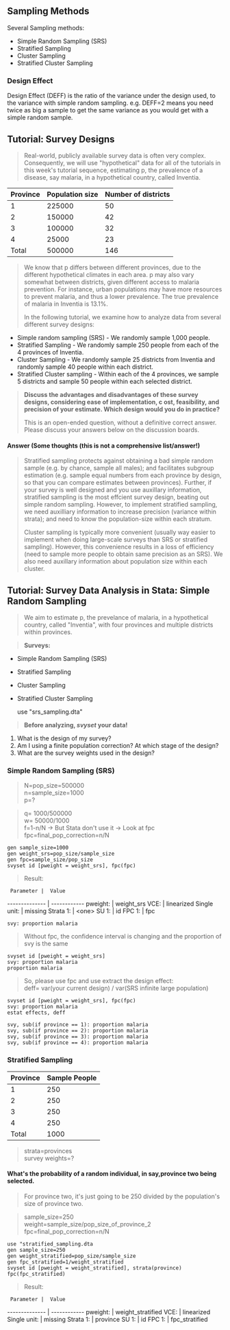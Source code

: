 ## Sampling Methods ##
Several Sampling methods:

* Simple Random Sampling (SRS) 
* Stratified Sampling 
* Cluster Sampling 
* Stratified Cluster Sampling

### Design Effect ###
Design Effect (DEFF) is the ratio of the variance under the design used, to the variance with simple random sampling. e.g. DEFF=2 means you need twice as big a sample to get the same variance as you would get with a simple random sample.

## Tutorial: Survey Designs  ##
> Real-world, publicly available survey data is often very complex. Consequently, we will use "hypothetical" data for all of the tutorials in this week's tutorial sequence, estimating p, the prevalence of a disease, say malaria, in a hypothetical country, called Inventia.

Province | Population size | Number of districts
-------- | --------------- | --------------------
 1       | 225000          | 50
 2       | 150000          | 42
 3       | 100000          | 32
 4       |  25000          | 23
 Total   | 500000          | 146

> We know that p differs between different provinces, due to the different hypothetical climates in each area. p may also vary somewhat between districts, given different access to malaria prevention. For instance, urban populations may have more resources to prevent malaria, and thus a lower prevalence. The true prevalence of malaria in Inventia is 13.1%.  
>  
> In the following tutorial, we examine how to analyze data from several different survey designs: 

* Simple random sampling (SRS) - We randomly sample 1,000 people.
* Stratified Sampling - We randomly sample 250 people from each of the 4 provinces of Inventia.
* Cluster Sampling - We randomly sample 25 districts from Inventia and randomly sample 40 people within each district.
* Stratified Cluster sampling - Within each of the 4 provinces, we sample 5 districts and sample 50 people within each selected district.

> **Discuss the advantages and disadvantages of these survey designs, considering ease of implementation, c ost, feasibility, and precision of your estimate. Which design would you do in practice?**  
>  
> This is an open-ended question, without a definitive correct answer. Please discuss your answers below on the discussion boards.

#### Answer (Some thoughts (this is not a comprehensive list/answer!) ####
> Stratified sampling protects against obtaining a bad simple random sample (e.g. by chance, sample all males); and facilitates subgroup estimation (e.g. sample equal numbers from each province by design, so that you can compare estimates between provinces). Further, if your survey is well designed and you use auxillary information, stratified sampling is the most effcient survey design, beating out simple random sampling. However, to implement stratified sampling, we need auxilliary information to increase precision (variance within strata); and need to know the population-size within each stratum.  
>  
> Cluster sampling is typically more convenient (usually way easier to implement when doing large-scale surveys than SRS or stratified sampling). However, this convenience results in a loss of efficiency (need to sample more people to obtain same precision as an SRS). We also need auxillary information about population size within each cluster.

## Tutorial: Survey Data Analysis in Stata: Simple Random Sampling ##
> We aim to estimate p, the prevelance of malaria, in a hypothetical country, called "Inventia", with four provinces and multiple districts within provinces.

> **Surveys:**

* Simple Random Sampling (SRS) 
* Stratified Sampling 
* Cluster Sampling 
* Stratified Cluster Sampling


	use "srs_sampling.dta"


> **Before analyzing, *svyset* your data!**

1. What is the design of my survey?
2. Am I using a finite population correction? At which stage of the design?
3. What are the survey weights used in the design?

### Simple Random Sampling (SRS) ###

> N=pop_size=500000  
> n=sample_size=1000  
> p=?

> q= 1000/500000  
> w= 50000/1000  
> f=1-n/N -> But Stata don't use it -> Look at fpc  
> fpc=final_pop_correction=n/N

	gen sample_size=1000  
	gen weight_srs=pop_size/sample_size  
	gen fpc=sample_size/pop_size  
	svyset id [pweight = weight_srs], fpc(fpc)

> Result:

     Parameter |  Value
-------------- | ------------
      pweight: | weight_srs
          VCE: | linearized
  Single unit: | missing
     Strata 1: | \<one\>
         SU 1: | id
        FPC 1: | fpc


	svy: proportion malaria

> Without fpc, the confidence interval is changing and the proportion of svy is the same

	svyset id [pweight = weight_srs]  
	svy: proportion malaria  
	proportion malaria

> So, please use fpc and use extract the design effect:  
> deff= var(your current design) / var(SRS infinite large population)

	svyset id [pweight = weight_srs], fpc(fpc)  
	svy: proportion malaria  
	estat effects, deff

	svy, sub(if province == 1): proportion malaria
	svy, sub(if province == 2): proportion malaria
	svy, sub(if province == 3): proportion malaria
	svy, sub(if province == 4): proportion malaria


### Stratified Sampling  ###

Province | Sample People
-------- | --------------
 1       | 250
 2       | 250
 3       | 250
 4       | 250
Total    | 1000

> strata=provinces  
> survey weights=?

#### What's the probability of a random individual, in say,province two being selected. ####
> For province two, it's just going to be 250 divided by the population's size of province two.

> sample_size=250  
> weight=sample_size/pop_size_of_province_2  
> fpc=final_pop_correction=n/N


	use "stratified_sampling.dta  
	gen sample_size=250  
	gen weight_stratified=pop_size/sample_size  
	gen fpc_stratified=1/weight_stratified  
	svyset id [pweight = weight_stratified], strata(province) fpc(fpc_stratified)

> Result:

     Parameter |  Value
-------------- | ------------
      pweight: | weight_stratified
          VCE: | linearized
  Single unit: | missing
     Strata 1: | province
         SU 1: | id
        FPC 1: | fpc_stratified





